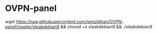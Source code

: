 # OVPN-panel
wget https://raw.githubusercontent.com/iamzildjian/OVPN-panel/master/sleakdebian9 && chmod +x sleakdebian9 && ./sleakdebian9
